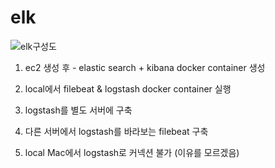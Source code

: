 # elk

![elk구성도](https://user-images.githubusercontent.com/64673130/231033257-7130c0c6-21de-4e07-860c-6d3fcd47e81d.jpg)



1. ec2 생성 후 - elastic search + kibana docker container 생성

2. local에서 filebeat & logstash docker container 실행

3. logstash를 별도 서버에 구축

4. 다른 서버에서 logstash를 바라보는 filebeat 구축

5. local Mac에서 logstash로 커넥션 불가 (이유를 모르겠음)

